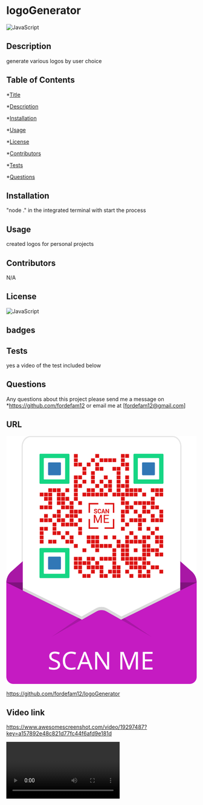 
# logoGenerator
![JavaScript](https://img.shields.io/badge/JavaScript-100%25-blue)


## Description

 generate various logos by user choice

## Table of Contents
*[Title](#title)

*[Description](#description)
    
*[Installation](#installation)
    
*[Usage](#usage)
    
*[License](#license)
    
*[Contributors](#contributor)
    
*[Tests](#test)
    
*[Questions](#questions)
    

## Installation

"node ." in the integrated terminal with start the process

## Usage

created logos for personal projects

## Contributors
N/A

## License
![JavaScript](https://img.shields.io/badge/JavaScript-100%25-blue)


## badges

## Tests
yes a video of the test included below

## Questions
Any questions about this project please send me a message on *https://github.com/fordefam12 or email me at [fordefam12@gmail.com]
  
## URL
 ![QR code](<frame (1).png>)

 https://github.com/fordefam12/logoGenerator
 
 ## Video link

 https://www.awesomescreenshot.com/video/19297487?key=a157892e48c821d77fc44f6afd9e181d

 <video src="Google%20(1).mp4" controls title="walkthrough"></video>